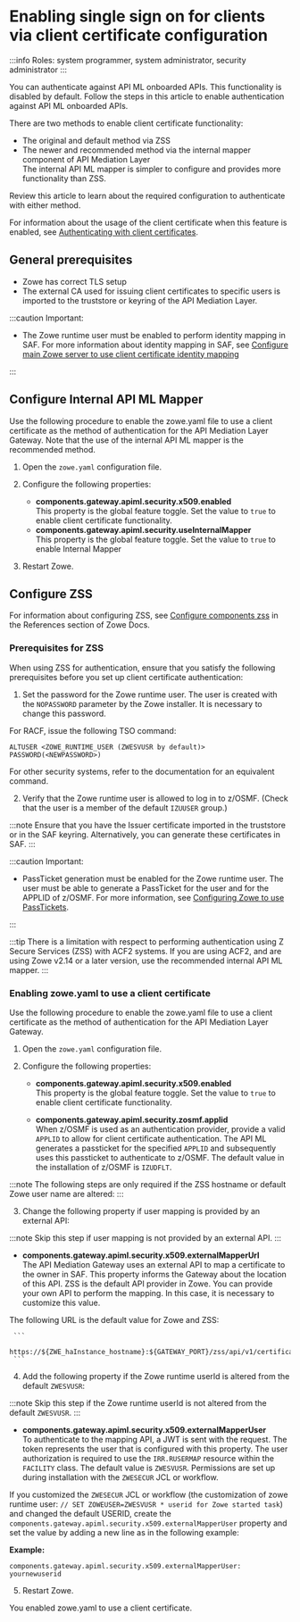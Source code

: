 # Enabling single sign on for clients via client certificate configuration

:::info Roles: system programmer, system administrator, security administrator
:::

You can authenticate against API ML onboarded APIs. This functionality is disabled by default. Follow the steps in this article to enable authentication against API ML onboarded APIs. 

There are two methods to enable client certificate functionality: 
* The original and default method via ZSS 
* The newer and recommended method via the internal mapper component of API Mediation Layer  
The internal API ML mapper is simpler to configure and provides more functionality than ZSS.

Review this article to learn about the required configuration to authenticate with either method. 

For information about the usage of the client certificate when this feature is enabled, see [Authenticating with client certificates](../authenticating-with-client-certificates.md).

## General prerequisites

* Zowe has correct TLS setup 
* The external CA used for issuing client certificates to specific users is imported to the truststore or keyring of the API Mediation Layer.

:::caution Important:
* The Zowe runtime user must be enabled to perform identity mapping in SAF. For more information about identity mapping in SAF, see [Configure main Zowe server to use client certificate identity mapping](../configure-zos-system.md)

:::

## Configure Internal API ML Mapper

Use the following procedure to enable the zowe.yaml file to use a client certificate as the method of authentication for the API Mediation Layer Gateway. Note that the use of the internal API ML mapper is the recommended method.

1. Open the `zowe.yaml` configuration file.
2. Configure the following properties:

   * **components.gateway.apiml.security.x509.enabled**  
     This property is the global feature toggle. Set the value to `true` to enable client certificate functionality.
   * **components.gateway.apiml.security.useInternalMapper**  
     This property is the global feature toggle. Set the value to `true` to enable Internal Mapper

3. Restart Zowe.

## Configure ZSS

For information about configuring ZSS, see [Configure components zss](../../appendix/zowe-yaml-configuration.md#configure-component-zss) in the References section of Zowe Docs.

### Prerequisites for ZSS

When using ZSS for authentication, ensure that you satisfy the following prerequisites before you set up client certificate authentication:

1. Set the password for the Zowe runtime user. The user is created with the `NOPASSWORD` parameter by the Zowe installer. It is necessary to change this password.

For RACF, issue the following TSO command:

`ALTUSER <ZOWE_RUNTIME_USER (ZWESVUSR by default)> PASSWORD(<NEWPASSWORD>)`

For other security systems, refer to the documentation for an equivalent command.

2. Verify that the Zowe runtime user is allowed to log in to z/OSMF. (Check that the user is a member of the default `IZUUSER` group.)

:::note
Ensure that you have the Issuer certificate imported in the truststore or in the SAF keyring. Alternatively, you can generate these certificates in SAF.
:::

:::caution Important:
* PassTicket generation must be enabled for the Zowe runtime user. The user must be able to generate a PassTicket for the user and for the APPLID of z/OSMF. For more information, see [Configuring Zowe to use PassTickets](configuration-extender-passtickets.md#configuring-zowe-to-use-passtickets).

:::

:::tip
There is a limitation with respect to performing authentication using Z Secure Services (ZSS) with ACF2 systems. If you are using ACF2, and are using Zowe v2.14 or a later version, use the recommended internal API ML mapper.
:::

### Enabling zowe.yaml to use a client certificate

Use the following procedure to enable the zowe.yaml file to use a client certificate as the method of authentication for the API Mediation Layer Gateway. 

1. Open the `zowe.yaml` configuration file.
2. Configure the following properties:

   * **components.gateway.apiml.security.x509.enabled**  
   This property is the global feature toggle. Set the value to `true` to enable client certificate functionality.

   * **components.gateway.apiml.security.zosmf.applid**  
   When z/OSMF is used as an authentication provider, provide a valid `APPLID` to allow for client certificate authentication. The API ML generates a passticket for the specified `APPLID` and subsequently uses this passticket to authenticate to z/OSMF. The default value in the installation of z/OSMF is `IZUDFLT`.
  
:::note
The following steps are only required if the ZSS hostname or default Zowe user name are altered:
:::

3. Change the following property if user mapping is provided by an external API:

  :::note
   Skip this step if user mapping is not provided by an external API.
   :::
   * **components.gateway.apiml.security.x509.externalMapperUrl**  
   The API Mediation Gateway uses an external API to map a certificate to the owner in SAF. This property informs the Gateway about the location of this API. ZSS is the default API provider in Zowe. You can provide your own API to perform the mapping. In this case, it is necessary to customize this value.

   The following URL is the default value for Zowe and ZSS:

     ```
     https://${ZWE_haInstance_hostname}:${GATEWAY_PORT}/zss/api/v1/certificate/x509/map
     ```

4. Add the following property if the Zowe runtime userId is altered from the default `ZWESVUSR`:

  :::note
  Skip this step if the Zowe runtime userId is not altered from the default `ZWESVUSR`.
  :::

   * **components.gateway.apiml.security.x509.externalMapperUser**  
   To authenticate to the mapping API, a JWT is sent with the request. The token represents the user that is configured with this property. The user authorization is required to use the `IRR.RUSERMAP` resource within the `FACILITY` class. The default value is `ZWESVUSR`. Permissions are set up during installation with the `ZWESECUR` JCL or workflow.

   If you customized the `ZWESECUR` JCL or workflow (the customization of zowe runtime user: `// SET ZOWEUSER=ZWESVUSR * userid for Zowe started task`) and changed the default USERID, create the `components.gateway.apiml.security.x509.externalMapperUser` property and set the value by adding a new line as in the following example:

   **Example:**

   ```
   components.gateway.apiml.security.x509.externalMapperUser: yournewuserid  
   ```

5. Restart Zowe.

You enabled zowe.yaml to use a client certificate.